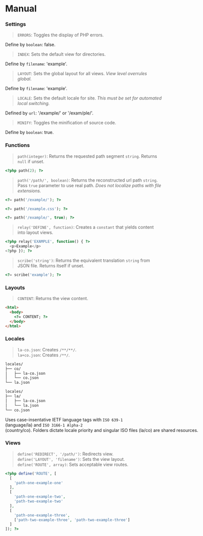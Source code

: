 # Manual

### Settings

> `ERRORS`: Toggles the display of PHP errors.

Define by `boolean`: false.

> `INDEX`: Sets the default view for directories.

Define by `filename`: 'example'.

> `LAYOUT`: Sets the global layout for all views. *View level overrules global.*

Define by `filename`: 'example'.

> `LOCALE`: Sets the default locale for site. *This must be set for automated local switching.*

Defined by `url`: '/example/' or '/exam/ple/'.

> `MINIFY`: Toggles the minification of source code.

Define by `boolean`: true.

### Functions

> `path(integer)`: Returns the requested path segment `string`. Returns `null` if unset.

``` php
<?php path(2); ?>
```

> `path('/path/', boolean)`: Returns the reconstructed url path `string`. Pass `true` parameter to use real path. *Does not localize paths with file extensions.*

``` php
<?= path('/example/'); ?>

<?= path('/example.css'); ?>

<?= path('/example/', true); ?>
```

> `relay('DEFINE', function)`: Creates a `constant` that yields content into layout views.

```php
<?php relay('EXAMPLE', function() { ?>
  <p>Example</p>
<?php }); ?>
```

> `scribe('string')`: Returns the equivalent translation `string` from JSON file. Returns itself if unset.

``` php
<?= scribe('example'); ?>
```

### Layouts

> `CONTENT`: Returns the view content. <nobr />  

``` html
<html>
  <body>
    <?= CONTENT; ?>
  </body>
</html>
```

### Locales

> `la-co.json`: Creates `/**/**/`. <nobr />  
> `la+co.json`: Creates `/**/`.

``` html
locales/
├── co/
│   ├── la-co.json
│   └── co.json
└── la.json
```

``` html
locales/
├── la/
│   ├── la-co.json
│   └── la.json
└── co.json
```

Uses case-insentative IETF language tags with `ISO 639-1` (language/la) and `ISO 3166-1 Alpha-2` (country/co). Folders dictate locale priority and singular ISO files (la/co) are shared resources.

### Views

> `define('REDIRECT', '/path/')`: Redirects view. <nobr />  
> `define('LAYOUT', 'filename')`: Sets the view layout. <nobr />  
> `define('ROUTE', array)`: Sets acceptable view routes.

``` php
<?php define('ROUTE', [
  [
    'path-one-example-one'
  ],
  [
    'path-one-example-two',
    'path-two-example-two'
  ],
  [
    'path-one-example-three',
    ['path-two-example-three', 'path-two-example-three']
  ]
]); ?>
```